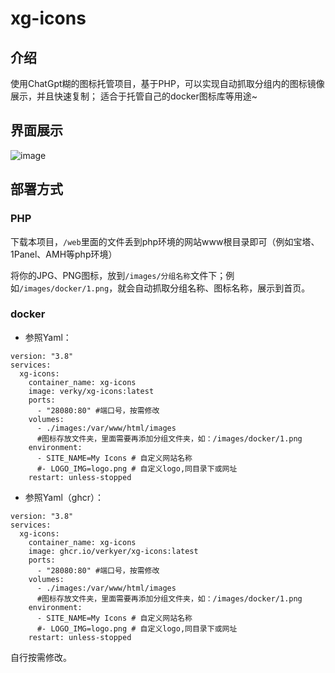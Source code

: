 # xg-icons
## 介绍
使用ChatGpt糊的图标托管项目，基于PHP，可以实现自动抓取分组内的图标镜像展示，并且快速复制；
适合于托管自己的docker图标库等用途~
## 界面展示
![image](https://github.com/verkyer/xg-icons/blob/main/demo.png)
## 部署方式
### PHP
下载本项目，`/web`里面的文件丢到php环境的网站www根目录即可（例如宝塔、1Panel、AMH等php环境）

将你的JPG、PNG图标，放到`/images/分组名称`文件下；例如`/images/docker/1.png`，就会自动抓取分组名称、图标名称，展示到首页。
### docker

- 参照Yaml：

```
version: "3.8"
services:
  xg-icons:
    container_name: xg-icons
    image: verky/xg-icons:latest
    ports:
      - "28080:80" #端口号，按需修改
    volumes:
      - ./images:/var/www/html/images 
      #图标存放文件夹，里面需要再添加分组文件夹，如：/images/docker/1.png
    environment:
      - SITE_NAME=My Icons # 自定义网站名称
      #- LOGO_IMG=logo.png # 自定义logo,同目录下或网址
    restart: unless-stopped
```
- 参照Yaml（ghcr）：

```
version: "3.8"
services:
  xg-icons:
    container_name: xg-icons
    image: ghcr.io/verkyer/xg-icons:latest
    ports:
      - "28080:80" #端口号，按需修改
    volumes:
      - ./images:/var/www/html/images 
      #图标存放文件夹，里面需要再添加分组文件夹，如：/images/docker/1.png
    environment:
      - SITE_NAME=My Icons # 自定义网站名称
      #- LOGO_IMG=logo.png # 自定义logo,同目录下或网址
    restart: unless-stopped
```
自行按需修改。
